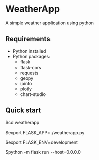 # WeatherApp
A simple weather application using python

## Requirements
 - Python installed
 - Python packages:
	- flask
	- flask-cors
	- requests
	- geopy
	- ipinfo
	- plotly
	- chart-studio

## Quick start
$cd weatherapp

$export FLASK_APP=./weatherapp.py

$export FLASK_ENV=development

$python -m flask run --host=0.0.0.0
